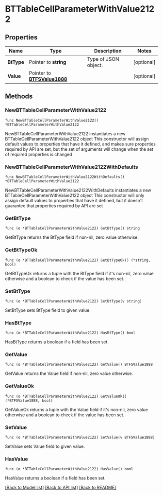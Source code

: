 # BTTableCellParameterWithValue2122

## Properties

Name | Type | Description | Notes
------------ | ------------- | ------------- | -------------
**BtType** | Pointer to **string** | Type of JSON object. | [optional] 
**Value** | Pointer to [**BTFSValue1888**](BTFSValue1888.md) |  | [optional] 

## Methods

### NewBTTableCellParameterWithValue2122

`func NewBTTableCellParameterWithValue2122() *BTTableCellParameterWithValue2122`

NewBTTableCellParameterWithValue2122 instantiates a new BTTableCellParameterWithValue2122 object
This constructor will assign default values to properties that have it defined,
and makes sure properties required by API are set, but the set of arguments
will change when the set of required properties is changed

### NewBTTableCellParameterWithValue2122WithDefaults

`func NewBTTableCellParameterWithValue2122WithDefaults() *BTTableCellParameterWithValue2122`

NewBTTableCellParameterWithValue2122WithDefaults instantiates a new BTTableCellParameterWithValue2122 object
This constructor will only assign default values to properties that have it defined,
but it doesn't guarantee that properties required by API are set

### GetBtType

`func (o *BTTableCellParameterWithValue2122) GetBtType() string`

GetBtType returns the BtType field if non-nil, zero value otherwise.

### GetBtTypeOk

`func (o *BTTableCellParameterWithValue2122) GetBtTypeOk() (*string, bool)`

GetBtTypeOk returns a tuple with the BtType field if it's non-nil, zero value otherwise
and a boolean to check if the value has been set.

### SetBtType

`func (o *BTTableCellParameterWithValue2122) SetBtType(v string)`

SetBtType sets BtType field to given value.

### HasBtType

`func (o *BTTableCellParameterWithValue2122) HasBtType() bool`

HasBtType returns a boolean if a field has been set.

### GetValue

`func (o *BTTableCellParameterWithValue2122) GetValue() BTFSValue1888`

GetValue returns the Value field if non-nil, zero value otherwise.

### GetValueOk

`func (o *BTTableCellParameterWithValue2122) GetValueOk() (*BTFSValue1888, bool)`

GetValueOk returns a tuple with the Value field if it's non-nil, zero value otherwise
and a boolean to check if the value has been set.

### SetValue

`func (o *BTTableCellParameterWithValue2122) SetValue(v BTFSValue1888)`

SetValue sets Value field to given value.

### HasValue

`func (o *BTTableCellParameterWithValue2122) HasValue() bool`

HasValue returns a boolean if a field has been set.


[[Back to Model list]](../README.md#documentation-for-models) [[Back to API list]](../README.md#documentation-for-api-endpoints) [[Back to README]](../README.md)


